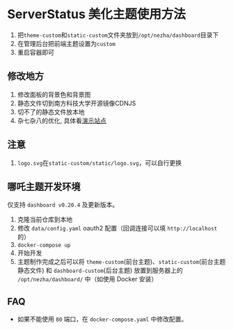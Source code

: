 # ServerStatus 美化主题使用方法

1. 把`theme-custom`和`static-custom`文件夹放到`/opt/nezha/dashboard`目录下
2. 在管理后台把前端主题设置为`custom`
3. 重启容器即可

## 修改地方

1. 修改面板的背景色和背景图
2. 静态文件切到南方科技大学开源镜像CDNJS
3. 切不了的静态文件放本地
4. 杂七杂八的优化, 具体看[演示站点](https://svr.czl.net)

## 注意

1. `logo.svg`在`static-custom/static/logo.svg`，可以自行更换

## 哪吒主题开发环境

仅支持 `dashboard v0.20.4` 及更新版本。

1. 克隆当前仓库到本地
2. 修改 `data/config.yaml` oauth2 配置（回调连接可以填 `http://localhost` 的）
3. `docker-compose up`
4. 开始开发
5. 主题制作完成之后可以将 `theme-custom`(前台主题)、`static-custom`(前台主题静态文件) 和 `dashboard-custom`(后台主题) 放置到服务器上的 `/opt/nezha/dashboard/` 中（如使用 Docker 安装）

## FAQ

- 如果不能使用 `80` 端口，在 `docker-compose.yaml` 中修改配置。
